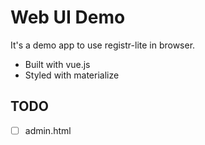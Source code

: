 # Web UI Demo

It's a demo app to use registr-lite in browser.

* Built with vue.js
* Styled with materialize

## TODO

* [ ] admin.html
